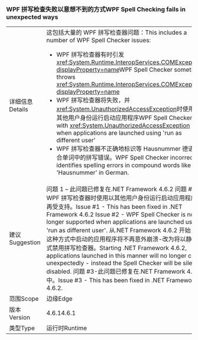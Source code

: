### <a name="wpf-spell-checking-fails-in-unexpected-ways"></a><span data-ttu-id="300e0-101">WPF 拼写检查失败以意想不到的方式</span><span class="sxs-lookup"><span data-stu-id="300e0-101">WPF Spell Checking fails in unexpected ways</span></span>

|   |   |
|---|---|
|<span data-ttu-id="300e0-102">详细信息</span><span class="sxs-lookup"><span data-stu-id="300e0-102">Details</span></span>|<span data-ttu-id="300e0-103">这包括大量的 WPF 拼写检查器问题：</span><span class="sxs-lookup"><span data-stu-id="300e0-103">This includes a number of WPF Spell Checker issues:</span></span><ul><li><span data-ttu-id="300e0-104">WPF 拼写检查器有时引发 <xref:System.Runtime.InteropServices.COMException?displayProperty=name></span><span class="sxs-lookup"><span data-stu-id="300e0-104">WPF Spell Checker sometimes throws <xref:System.Runtime.InteropServices.COMException?displayProperty=name></span></span></li><li><span data-ttu-id="300e0-105">WPF 拼写检查器将失败，并<xref:System.UnauthorizedAccessException>时使用以其他用户身份运行启动应用程序</span><span class="sxs-lookup"><span data-stu-id="300e0-105">WPF Spell Checker fails with <xref:System.UnauthorizedAccessException> when applications are launched using 'run as different user'</span></span></li><li><span data-ttu-id="300e0-106">WPF 拼写检查器不正确地标识等 Hausnummer 德语复合单词中的拼写错误。</span><span class="sxs-lookup"><span data-stu-id="300e0-106">WPF Spell Checker incorrectly identifies spelling errors in compound words like 'Hausnummer' in German.</span></span></li></ul>|
|<span data-ttu-id="300e0-107">建议</span><span class="sxs-lookup"><span data-stu-id="300e0-107">Suggestion</span></span>|<span data-ttu-id="300e0-108">问题 1 – 此问题已修复在.NET Framework 4.6.2 问题 #2-WPF 拼写检查器时使用以其他用户身份运行启动应用程序不再受支持。</span><span class="sxs-lookup"><span data-stu-id="300e0-108">Issue #1 - This has been fixed in .NET Framework 4.6.2 Issue #2 - WPF Spell Checker is no longer supported when applications are launched using 'run as different user'.</span></span> <span data-ttu-id="300e0-109">从.NET Framework 4.6.2 开始，在这种方式中启动的应用程序将不再意外崩溃-改为将以静默方式禁用拼写检查器。</span><span class="sxs-lookup"><span data-stu-id="300e0-109">Starting .NET Framework 4.6.2, applications launched in this manner will no longer crash unexpectedly - instead the Spell Checker will be silently disabled.</span></span> <span data-ttu-id="300e0-110">问题 #3-此问题已修复在.NET Framework 4.6.2 中。</span><span class="sxs-lookup"><span data-stu-id="300e0-110">Issue #3 - This has been fixed in .NET Framework 4.6.2.</span></span>|
|<span data-ttu-id="300e0-111">范围</span><span class="sxs-lookup"><span data-stu-id="300e0-111">Scope</span></span>|<span data-ttu-id="300e0-112">边缘</span><span class="sxs-lookup"><span data-stu-id="300e0-112">Edge</span></span>|
|<span data-ttu-id="300e0-113">版本</span><span class="sxs-lookup"><span data-stu-id="300e0-113">Version</span></span>|<span data-ttu-id="300e0-114">4.6.1</span><span class="sxs-lookup"><span data-stu-id="300e0-114">4.6.1</span></span>|
|<span data-ttu-id="300e0-115">类型</span><span class="sxs-lookup"><span data-stu-id="300e0-115">Type</span></span>|<span data-ttu-id="300e0-116">运行时</span><span class="sxs-lookup"><span data-stu-id="300e0-116">Runtime</span></span>|

